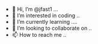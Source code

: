 - 👋 Hi, I’m @jfast1 ...
- 👀 I’m interested in coding ..
- 🌱 I’m currently learning ....
- 💞️ I’m looking to collaborate on ..
- 📫 How to reach me ..

<!---
jfast1/jfast1 is a ✨ special ✨ repository because its `README.md` (this file) appears on your GitHub profile.
You can click the Preview link to take a look at your changes.
--->
